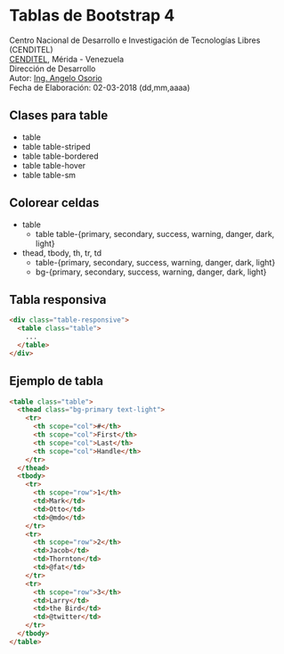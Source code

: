 # Tablas de Bootstrap 4
Centro Nacional de Desarrollo e Investigación de Tecnologías Libres (CENDITEL) <br>
[CENDITEL](https://www.cenditel.gob.ve/), Mérida - Venezuela<br>
Dirección de Desarrollo<br>
Autor: [Ing. Angelo Osorio](https://twitter.com/Engel_PAIN)<br>
Fecha de Elaboración: 02-03-2018 (dd,mm,aaaa)

## Clases para table
* table
* table table-striped
* table table-bordered
* table table-hover
* table table-sm

## Colorear celdas
* table
   * table table-{primary, secondary, success, warning, danger, dark, light}
* thead, tbody, th, tr, td
   * table-{primary, secondary, success, warning, danger, dark, light}
   * bg-{primary, secondary, success, warning, danger, dark, light}

## Tabla responsiva
```html
<div class="table-responsive">
  <table class="table">
    ...
  </table>
</div>
```
## Ejemplo de tabla
```html
<table class="table">
  <thead class="bg-primary text-light">
    <tr>
      <th scope="col">#</th>
      <th scope="col">First</th>
      <th scope="col">Last</th>
      <th scope="col">Handle</th>
    </tr>
  </thead>
  <tbody>
    <tr>
      <th scope="row">1</th>
      <td>Mark</td>
      <td>Otto</td>
      <td>@mdo</td>
    </tr>
    <tr>
      <th scope="row">2</th>
      <td>Jacob</td>
      <td>Thornton</td>
      <td>@fat</td>
    </tr>
    <tr>
      <th scope="row">3</th>
      <td>Larry</td>
      <td>the Bird</td>
      <td>@twitter</td>
    </tr>
  </tbody>
</table>
```